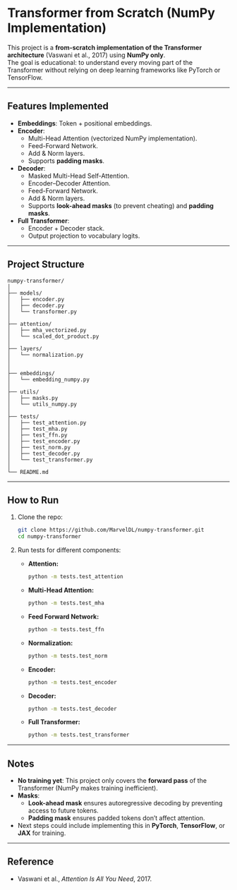 # Transformer from Scratch (NumPy Implementation)

This project is a **from-scratch implementation of the Transformer architecture** (Vaswani et al., 2017) using **NumPy only**.  
The goal is educational: to understand every moving part of the Transformer without relying on deep learning frameworks like PyTorch or TensorFlow.  

---

## Features Implemented

- **Embeddings**: Token + positional embeddings.  
- **Encoder**:
  - Multi-Head Attention (vectorized NumPy implementation).  
  - Feed-Forward Network.  
  - Add & Norm layers.  
  - Supports **padding masks**.  
- **Decoder**:
  - Masked Multi-Head Self-Attention.  
  - Encoder–Decoder Attention.  
  - Feed-Forward Network.  
  - Add & Norm layers.  
  - Supports **look-ahead masks** (to prevent cheating) and **padding masks**.  
- **Full Transformer**:
  - Encoder + Decoder stack.  
  - Output projection to vocabulary logits.  

---

## Project Structure

```
numpy-transformer/
│
├── models/
│   ├── encoder.py
│   ├── decoder.py
│   └── transformer.py
│
├── attention/
│   ├── mha_vectorized.py
│   └── scaled_dot_product.py
│
├── layers/
│   └── normalization.py
│   
│
├── embeddings/
│   └── embedding_numpy.py
│
├── utils/
│   ├── masks.py
│   └── utils_numpy.py
│
├── tests/
│   ├── test_attention.py
│   ├── test_mha.py
│   ├── test_ffn.py
│   ├── test_encoder.py
│   ├── test_norm.py
│   ├── test_decoder.py
│   └── test_transformer.py
│
└── README.md
```

---

## How to Run

1. Clone the repo:
   ```bash
   git clone https://github.com/MarvelDL/numpy-transformer.git
   cd numpy-transformer
   ```

2. Run tests for different components:

   - **Attention:**
     ```bash
     python -m tests.test_attention
     ```

   - **Multi-Head Attention:**
     ```bash
     python -m tests.test_mha
     ```

   - **Feed Forward Network:**
     ```bash
     python -m tests.test_ffn
     ```

   - **Normalization:**
     ```bash
     python -m tests.test_norm
     ```

   - **Encoder:**
     ```bash
     python -m tests.test_encoder
     ```

   - **Decoder:**
     ```bash
     python -m tests.test_decoder
     ```

   - **Full Transformer:**
     ```bash
     python -m tests.test_transformer
     ```

---

## Notes

- **No training yet**: This project only covers the **forward pass** of the Transformer (NumPy makes training inefficient).  
- **Masks**:  
  - **Look-ahead mask** ensures autoregressive decoding by preventing access to future tokens.  
  - **Padding mask** ensures padded tokens don’t affect attention.  
- Next steps could include implementing this in **PyTorch**, **TensorFlow**, or **JAX** for training.  

---

## Reference
- Vaswani et al., *Attention Is All You Need*, 2017.  
